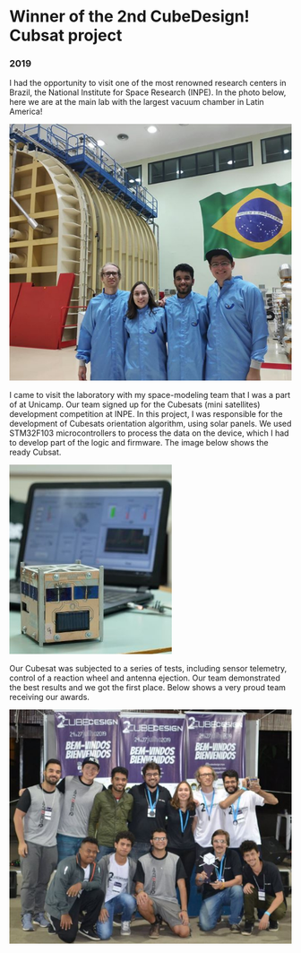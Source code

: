# Winner of the 2nd CubeDesign! Cubsat project

### 2019

I had the opportunity to visit one of the most renowned research centers in Brazil, the National Institute for Space Research (INPE). In the photo below, here we are at the main lab with the largest vacuum chamber in Latin America!

![](./images/4_1.png)

I came to visit the laboratory with my space-modeling team that I was a part of at Unicamp. Our team signed up for the Cubesats (mini satellites) development competition at INPE. In this project, I was responsible for the development of Cubesats orientation algorithm, using solar panels. We used STM32F103 microcontrollers to process the data on the device, which I had to develop part of the logic and firmware. The image below shows the ready Cubsat.

![](./images/4_2.jpg)

Our Cubesat was subjected to a series of tests, including sensor telemetry, control of a reaction wheel and antenna ejection. Our team demonstrated the best results and we got the first place. Below shows a very proud team receiving our awards.

![](./images/4_3.jpg)